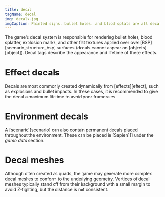 ```yaml
---
title: decal
tagName: decal
img: decals.jpg
imgCaption: Painted signs, bullet holes, and blood splats are all decal instances.
---
```

The game's decal system is responsible for rendering bullet holes, blood splatter, explosion marks, and other flat textures applied over over [BSP][scenario_structure_bsp] surfaces (decals cannot appear on [objects][object]). Decal tags describe the appearance and lifetime of these effects.

# Effect decals
Decals are most commonly created dynamically from [effects][effect], such as explosions and bullet impacts. In these cases, it is recommended to give the decal a maximum lifetime to avoid poor framerates.

# Environment decals
A [scenario][scenario] can also contain permanent decals placed throughout the environment. These can be placed in [Sapien][] under the _game data_ section.

# Decal meshes
Although often created as quads, the game may generate more complex decal meshes to conform to the underlying geometry. Vertices of decal meshes typically stand off from their background with a small margin to avoid Z-fighting, but the distance is not consistent.
